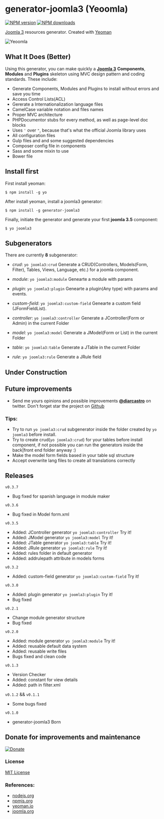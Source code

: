 # generator-joomla3 (Yeoomla)
[![NPM version][npm-image]][npm-url]
[![NPM downloads][downloads-image]][downloads-url]

[Joomla 3](http://joomla.org/) resources generator. Created with [Yeoman](http://yeoman.io/)

![Yeoomla](http://i.imgur.com/0z4xLYp.png?1 "Yeoomla")

## What It Does (Better)
Using this generator, you can make quickly a **[Joomla 3](http://joomla.org)** **Components**, **Modules** and **Plugins** skeleton using MVC design pattern and coding standards. These include:


* Generate Components, Modules and Plugins to install without errors and save you time
* Access Control Lists(ACL)
* Gererate a Internationalization language files
* CamelCase variable notation and files names
* Proper MVC architecture
* PHPDocumentor stubs for every method, as well as page-level doc blocks
* Uses ``'`` over ``"``, because that's what the official Joomla library uses
* All configuration files
* Gulp files and and some suggested dependencies
* Composer config file in components
* Sass and some mixin to use
* Bower file

## Install first
First install yeoman:
```
$ npm install -g yo
```

After install yeoman, install a joomla3 generator:

```
$ npm install -g generator-joomla3
```

Finally, initiate the generator and generate your first **joomla 3.5** component:

```
$ yo joomla3
```

## Subgenerators
There are currently **8** subgenerator:

- *crud*: ``yo joomla3:crud`` Generate a CRUD(Controllers, Models(Form, Filter), Tables, Views, Language, etc.) for a joomla component.

- *module*: ``yo joomla3:module`` Genearte a module with params

- *plugin*: ``yo joomla3:plugin`` Genearte a plugin(Any type) with params and events.

- *custom-field*: ``yo joomla3:custom-field`` Genearte a custom field (JFormFieldList).

- *controller*: ``yo joomla3:controller`` Generate a JController(Form or Admin) in the current Folder

- *model*: ``yo joomla3:model`` Generate a JModel(Form or List) in the current Folder

- *table*: ``yo joomla3:table`` Generate a JTable in the current Folder

- *rule*: ``yo joomla3:rule`` Generate a JRule field

## Under Construction

## Future improvements
 - Send me yours opinions and possible improvements
[**@diarcastro**](https://twitter.com/diarcastro)
on twitter. Don't forget star the project on [Github](https://github.com/diarcastro/generator-joomla3)


### Tips:
  - Try to run ``yo joomla3:crud`` subgenerator inside the folder created by ``yo joomla3`` before install.
  - Try to create crud(``yo joomla3:crud``) for your tables before install component, if not possible you can run the generators inside the back|front end folder anyway :)
  - Make the model form fields based in your table sql structure
  - Accept overwrite lang files to create all translations correctly

## Releases
``v0.3.7``
- Bug fixed for spanish language in module maker

``v0.3.6``
- Bug fixed in Model form.xml

``v0.3.5``
- Added: JController generator ``yo joomla3:controller`` Try it!
- Added: JModel generator ``yo joomla3:model`` Try it!
- Added: JTable generator ``yo joomla3:table`` Try it!
- Added: JRule generator ``yo joomla3:rule`` Try it!
- Added: rules folder in default generator
- Added: addrulepath attribute in models forms

``v0.3.2``
- Added: custom-field generator ``yo joomla3:custom-field`` Try it!

``v0.3.0``
- Added: plugin generator ``yo joomla3:plugin`` Try it!
- Bug fixed

``v0.2.1``
- Change module generator structure
- Bug fixed

``v0.2.0``
- Added: module generator ``yo joomla3:module`` Try it!
- Added: reusable default data system
- Added: reusable write files
- Bugs fixed and clean code

``v0.1.3``
- Version Checker
- Added: constant for view details
- Added: path in filter.xml

``v0.1.2`` && ``v0.1.1``
- Some bugs fixed

``v0.1.0``
- generator-joomla3 Born

## Donate for improvements and maintenance
[![Donate](https://www.paypalobjects.com/en_US/i/btn/btn_donateCC_LG.gif)](https://www.paypal.com/cgi-bin/webscr?cmd=_donations&business=VYEPJKUE4469A&lc=US&item_name=generator%2djoomla3&currency_code=USD&bn=PP%2dDonationsBF%3abtn_donateCC_LG%2egif%3aNonHosted)

### License
[MIT License](http://en.wikipedia.org/wiki/MIT_License)

### References:
- [nodejs.org](https://nodejs.org)
- [npmjs.org](https://www.npmjs.com/)
- [yeoman.io](http://yeoman.io/)
- [joomla.org](https://www.joomla.org/)


[npm-image]: https://img.shields.io/npm/v/generator-joomla3.svg?style=flat
[npm-url]: https://npmjs.org/package/generator-joomla3
[downloads-image]: https://img.shields.io/npm/dm/generator-joomla3.svg?style=flat
[downloads-url]: https://npmjs.org/package/generator-joomla3
